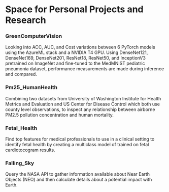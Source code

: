 # Space for Personal Projects and Research

### GreenComputerVision
Looking into ACC, AUC, and Cost variations between 6 PyTorch models using the AzureML stack and a NVIDIA T4 GPU. Using DenseNet121, DenseNet169, DenseNet201, ResNet18, ResNet50, and InceptionV3 pretrained on ImageNet and fine-tuned to the MedMNIST pediatric pneumonia dataset, performance measurements are made during inference and compared.

### Pm25_HumanHealth
Combining two datasets from University of Washington Institute for Health Metrics and Evaluation and US Center for Disease Control which both use county level observations, to inspect any relationship between airborne PM2.5 pollution concentration and human mortality.  

### Fetal_Health
Find top features for medical professionals to use in a clinical setting to identify fetal health by creating a multiclass model of trained on fetal cardiotocogram results.

### Falling_Sky
Query the NASA API to gather information available about Near Earth Objects (NEO) and then calculate details about a potential impact with Earth.
